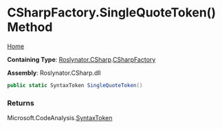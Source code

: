 # CSharpFactory\.SingleQuoteToken\(\) Method <a name="_Top"></a>

[Home](../../../../README.md)

**Containing Type**: [Roslynator.CSharp](../../README.md#_Top)\.[CSharpFactory](../README.md#_Top)

**Assembly**: Roslynator\.CSharp\.dll

```csharp
public static SyntaxToken SingleQuoteToken()
```

### Returns

Microsoft\.CodeAnalysis\.[SyntaxToken](https://docs.microsoft.com/en-us/dotnet/api/microsoft.codeanalysis.syntaxtoken)

